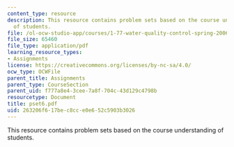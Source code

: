 ```yaml
---
content_type: resource
description: This resource contains problem sets based on the course understanding
  of students.
file: /ol-ocw-studio-app/courses/1-77-water-quality-control-spring-2006/263206f617bec8cce0e652c5903b3026_pset6.pdf
file_size: 65460
file_type: application/pdf
learning_resource_types:
- Assignments
license: https://creativecommons.org/licenses/by-nc-sa/4.0/
ocw_type: OCWFile
parent_title: Assignments
parent_type: CourseSection
parent_uid: f777a8e4-3cee-7a8f-704c-43d129c4798b
resourcetype: Document
title: pset6.pdf
uid: 263206f6-17be-c8cc-e0e6-52c5903b3026
---
```

This resource contains problem sets based on the course understanding of students.